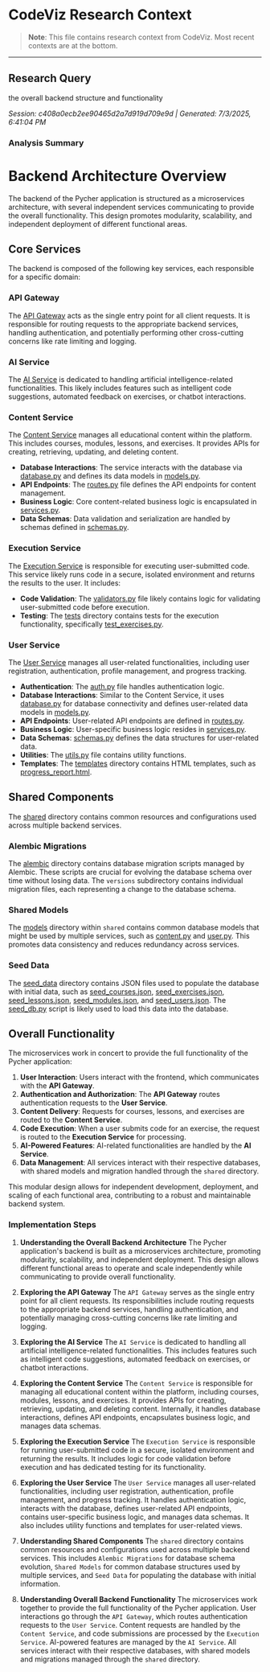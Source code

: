 # CodeViz Research Context

> **Note**: This file contains research context from CodeViz. Most recent contexts are at the bottom.

---

## Research Query

the overall backend structure and functionality

*Session: c408a0ecb2ee90465d2a7d919d709e9d | Generated: 7/3/2025, 6:41:04 PM*

### Analysis Summary

# Backend Architecture Overview

The backend of the Pycher application is structured as a microservices architecture, with several independent services communicating to provide the overall functionality. This design promotes modularity, scalability, and independent deployment of different functional areas.

## Core Services

The backend is composed of the following key services, each responsible for a specific domain:

### **API Gateway**
The [API Gateway](file:backend/api-gateway/main.py) acts as the single entry point for all client requests. It is responsible for routing requests to the appropriate backend services, handling authentication, and potentially performing other cross-cutting concerns like rate limiting and logging.

### **AI Service**
The [AI Service](file:backend/ai-service/main.py) is dedicated to handling artificial intelligence-related functionalities. This likely includes features such as intelligent code suggestions, automated feedback on exercises, or chatbot interactions.

### **Content Service**
The [Content Service](file:backend/content-service/main.py) manages all educational content within the platform. This includes courses, modules, lessons, and exercises. It provides APIs for creating, retrieving, updating, and deleting content.
- **Database Interactions**: The service interacts with the database via [database.py](file:backend/content-service/database.py) and defines its data models in [models.py](file:backend/content-service/models.py).
- **API Endpoints**: The [routes.py](file:backend/content-service/routes.py) file defines the API endpoints for content management.
- **Business Logic**: Core content-related business logic is encapsulated in [services.py](file:backend/content-service/services.py).
- **Data Schemas**: Data validation and serialization are handled by schemas defined in [schemas.py](file:backend/content-service/schemas.py).

### **Execution Service**
The [Execution Service](file:backend/execution-service/main.py) is responsible for executing user-submitted code. This service likely runs code in a secure, isolated environment and returns the results to the user. It includes:
- **Code Validation**: The [validators.py](file:backend/execution-service/validators.py) file likely contains logic for validating user-submitted code before execution.
- **Testing**: The [tests](file:backend/execution-service/tests) directory contains tests for the execution functionality, specifically [test_exercises.py](file:backend/execution-service/tests/test_exercises.py).

### **User Service**
The [User Service](file:backend/user-service/main.py) manages all user-related functionalities, including user registration, authentication, profile management, and progress tracking.
- **Authentication**: The [auth.py](file:backend/user-service/auth.py) file handles authentication logic.
- **Database Interactions**: Similar to the Content Service, it uses [database.py](file:backend/user-service/database.py) for database connectivity and defines user-related data models in [models.py](file:backend/user-service/models.py).
- **API Endpoints**: User-related API endpoints are defined in [routes.py](file:backend/user-service/routes.py).
- **Business Logic**: User-specific business logic resides in [services.py](file:backend/user-service/services.py).
- **Data Schemas**: [schemas.py](file:backend/user-service/schemas.py) defines the data structures for user-related data.
- **Utilities**: The [utils.py](file:backend/user-service/utils.py) file contains utility functions.
- **Templates**: The [templates](file:backend/user-service/templates) directory contains HTML templates, such as [progress_report.html](file:backend/user-service/templates/progress_report.html).

## Shared Components

The [shared](file:backend/shared) directory contains common resources and configurations used across multiple backend services.

### **Alembic Migrations**
The [alembic](file:backend/shared/alembic) directory contains database migration scripts managed by Alembic. These scripts are crucial for evolving the database schema over time without losing data. The `versions` subdirectory contains individual migration files, each representing a change to the database schema.

### **Shared Models**
The [models](file:backend/shared/models) directory within `shared` contains common database models that might be used by multiple services, such as [content.py](file:backend/shared/models/content.py) and [user.py](file:backend/shared/models/user.py). This promotes data consistency and reduces redundancy across services.

### **Seed Data**
The [seed_data](file:backend/shared/seed_data) directory contains JSON files used to populate the database with initial data, such as [seed_courses.json](file:backend/shared/seed_courses.json), [seed_exercises.json](file:backend/shared/seed_exercises.json), [seed_lessons.json](file:backend/shared/seed_lessons.json), [seed_modules.json](file:backend/shared/seed_modules.json), and [seed_users.json](file:backend/shared/seed_users.json). The [seed_db.py](file:backend/shared/seed_db.py) script is likely used to load this data into the database.

## Overall Functionality

The microservices work in concert to provide the full functionality of the Pycher application:

1.  **User Interaction**: Users interact with the frontend, which communicates with the **API Gateway**.
2.  **Authentication and Authorization**: The **API Gateway** routes authentication requests to the **User Service**.
3.  **Content Delivery**: Requests for courses, lessons, and exercises are routed to the **Content Service**.
4.  **Code Execution**: When a user submits code for an exercise, the request is routed to the **Execution Service** for processing.
5.  **AI-Powered Features**: AI-related functionalities are handled by the **AI Service**.
6.  **Data Management**: All services interact with their respective databases, with shared models and migration handled through the `shared` directory.

This modular design allows for independent development, deployment, and scaling of each functional area, contributing to a robust and maintainable backend system.

### Implementation Steps

1. **Understanding the Overall Backend Architecture**
   The Pycher application's backend is built as a microservices architecture, promoting modularity, scalability, and independent deployment. This design allows different functional areas to operate and scale independently while communicating to provide overall functionality.

2. **Exploring the API Gateway**
   The `API Gateway` serves as the single entry point for all client requests. Its responsibilities include routing requests to the appropriate backend services, handling authentication, and potentially managing cross-cutting concerns like rate limiting and logging.

3. **Exploring the AI Service**
   The `AI Service` is dedicated to handling all artificial intelligence-related functionalities. This includes features such as intelligent code suggestions, automated feedback on exercises, or chatbot interactions.

4. **Exploring the Content Service**
   The `Content Service` is responsible for managing all educational content within the platform, including courses, modules, lessons, and exercises. It provides APIs for creating, retrieving, updating, and deleting content. Internally, it handles database interactions, defines API endpoints, encapsulates business logic, and manages data schemas.

5. **Exploring the Execution Service**
   The `Execution Service` is responsible for running user-submitted code in a secure, isolated environment and returning the results. It includes logic for code validation before execution and has dedicated testing for its functionality.

6. **Exploring the User Service**
   The `User Service` manages all user-related functionalities, including user registration, authentication, profile management, and progress tracking. It handles authentication logic, interacts with the database, defines user-related API endpoints, contains user-specific business logic, and manages data schemas. It also includes utility functions and templates for user-related views.

7. **Understanding Shared Components**
   The `shared` directory contains common resources and configurations used across multiple backend services. This includes `Alembic Migrations` for database schema evolution, `Shared Models` for common database structures used by multiple services, and `Seed Data` for populating the database with initial information.

8. **Understanding Overall Backend Functionality**
   The microservices work together to provide the full functionality of the Pycher application. User interactions go through the `API Gateway`, which routes authentication requests to the `User Service`. Content requests are handled by the `Content Service`, and code submissions are processed by the `Execution Service`. AI-powered features are managed by the `AI Service`. All services interact with their respective databases, with shared models and migrations managed through the `shared` directory.

